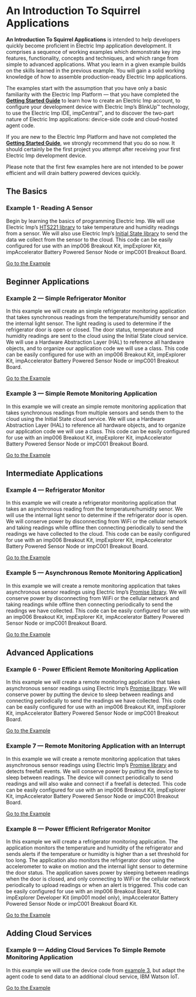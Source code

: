 # An Introduction To Squirrel Applications

**An Introduction To Squirrel Applications** is intended to help developers quickly become proficient in Electric Imp application development. It comprises a sequence of working examples which demonstrate key imp features, functionality, concepts and techniques, and which range from simple to advanced applications. What you learn in a given example builds on the skills learned in the previous example. You will gain a solid working knowledge of how to assemble production-ready Electric Imp applications.

The examples start with the assumption that you have only a basic familiarity with the Electric Imp Platform — that you have completed the [**Getting Started Guide**](https://developer.electricimp.com/gettingstarted) to learn how to create an Electric Imp account, to configure your development device with Electric Imp’s BlinkUp™ technology, to use the Electric Imp IDE, impCentral™, and to discover the two-part nature of Electric Imp applications: device-side code and cloud-hosted agent code.

If you are new to the Electric Imp Platform and have not completed the [**Getting Started Guide**](https://developer.electricimp.com/gettingstarted), we strongly recommend that you do so now. It should certainly be the first project you attempt after receiving your first Electric Imp development device.

Please note that the first few examples here are not intended to be power efficient and will drain battery powered devices quickly.

## The Basics

### Example 1 - Reading A Sensor

Begin by learning the basics of programming Electric Imp. We will use Electric Imp’s [HTS221 library](https://developer.electricimp.com/libraries/hardware/hts221) to take temperature and humidity readings from a sensor. We will also use Electric Imp’s [Initial State library](https://developer.electricimp.com/libraries/webservices/initialstate) to send the data we collect from the sensor to the cloud. This code can be easily configured for use with an imp006 Breakout Kit, impExplorer Kit, impAccelerator Battery Powered Sensor Node or impC001 Breakout Board.

[Go to the Example](./Ex1%20-%20Reading%20A%20Sensor)

## Beginner Applications

### Example 2 — Simple Refrigerator Monitor

In this example we will create an simple refrigerator monitoring application that takes synchronous readings from the temperature/humidity sensor and the internal light sensor. The light reading is used to determine if the refrigerator door is open or closed. The door status, temperature and humidity readings are sent to the cloud using the Initial State cloud service. We will use a Hardware Abstraction Layer (HAL) to reference all hardware objects, and to organize our application code we will use a class. This code can be easily configured for use with an imp006 Breakout Kit, impExplorer Kit, impAccelerator Battery Powered Sensor Node or impC001 Breakout Board.

[Go to the Example](./Ex2%20-%20Simple%20Refrigerator%20Monitor)

### Example 3 — Simple Remote Monitoring Application

In this example we will create an simple remote monitoring application that takes synchronous readings from multiple sensors and sends them to the cloud using the Initial State cloud service. We will use a Hardware Abstraction Layer (HAL) to reference all hardware objects, and to organize our application code we will use a class. This code can be easily configured for use with an imp006 Breakout Kit, impExplorer Kit, impAccelerator Battery Powered Sensor Node or impC001 Breakout Board.

[Go to the Example](Ex3%20-%20Simple%20Remote%20Monitoring%20Application)

## Intermediate Applications

### Example 4 — Refrigerator Monitor

In this example we will create a refrigerator monitoring application that takes an asynchronous reading from the temperature/humidity senor. We will use the internal light senor to determine if the refrigerator door is open. We will conserve power by disconnecting from WiFi or the cellular network and taking readings while offline then connecting periodically to send the readings we have collected to the cloud. This code can be easily configured for use with an imp006 Breakout Kit, impExplorer Kit, impAccelerator Battery Powered Sensor Node or impC001 Breakout Board.

[Go to the Example](Ex4%20-%20Refrigerator%20Monitor)

### Example 5 — Asynchronous Remote Monitoring Application]

In this example we will create a remote monitoring application that takes asynchronous sensor readings using Electric Imp’s [Promise library](https://developer.electricimp.com/libraries/utilities/promise). We will conserve power by disconnecting from WiFi or the cellular network and taking readings while offline then connecting periodically to send the readings we have collected. This code can be easily configured for use with an imp006 Breakout Kit, impExplorer Kit, impAccelerator Battery Powered Sensor Node or impC001 Breakout Board.

[Go to the Example](Ex5%20-%20Asynchronous%20Remote%20Monitoring%20Application)

## Advanced Applications

### Example 6 - Power Efficient Remote Monitoring Application

In this example we will create a remote monitoring application that takes asynchronous sensor readings using Electric Imp’s [Promise library](https://developer.electricimp.com/libraries/utilities/promise). We will conserve power by putting the device to sleep between readings and connecting periodically to send the readings we have collected. This code can be easily configured for use with an imp006 Breakout Kit, impExplorer Kit, impAccelerator Battery Powered Sensor Node or impC001 Breakout Board.

[Go to the Example](Ex6%20-%20Power%20Efficient%20Remote%20Monitoring%20Application)

### Example 7 — Remote Monitoring Application with an Interrupt

In this example we will create a remote monitoring application that takes asynchronous sensor readings using Electric Imp’s [Promise library](https://developer.electricimp.com/libraries/utilities/promise) and detects freefall events. We will conserve power by putting the device to sleep between readings. The device will connect periodically to send readings and will also wake and connect if a freefall is detected. This code can be easily configured for use with an imp006 Breakout Kit, impExplorer Kit, impAccelerator Battery Powered Sensor Node or impC001 Breakout Board.

[Go to the Example](Ex7%20-%20Remote%20Monitoring%20with%20Interrupt)

### Example 8 — Power Efficient Refrigerator Monitor

In this example we will create a refrigerator monitoring application. The application monitors the temperature and humidity of the refrigerator and sends alerts if the temperature or humidity is higher than a set threshold for too long. The application also monitors the refrigerator door using the accelerometer to wake on motion and the internal light sensor to determine the door status. The application saves power by sleeping between readings when the door is closed, and only connecting to WiFi or the cellular network periodically to upload readings or when an alert is triggered. This code can be easily configured for use with an imp006 Breakout Board Kit, impExplorer Developer Kit (imp001 model only), impAccelerator Battery Powered Sensor Node or impC001 Breakout Board Kit.

[Go to the Example](Ex8%20-%20Power%20Efficient%20Refrigerator%20Monitor)

## Adding Cloud Services

### Example 9 — Adding Cloud Services To Simple Remote Monitoring Application

In this example we will use the device code from [example 3](#example-simple-remote-monitoring-application), but adapt the agent code to send data to an additional cloud service, IBM Watson IoT.

[Go to the Example](Ex9%20-%20Adding%20Webservices%20to%20Simple%20Remote%20Monitoring%20Application)